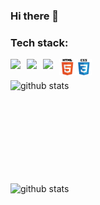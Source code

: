 ### Hi there 👋


### Tech stack:

<img align="left" width="26px" src="https://image.flaticon.com/icons/png/128/919/919842.png"/>
<img align="left" width="26px" src="https://avatars.githubusercontent.com/u/4223"/>
<img align="left" width="26px" src="https://wiki.postgresql.org/images/a/ac/PostgreSQL_logo.1color_white.120x120.png"/>
<img align="left" alt="HTML5" width="26px" src="https://raw.githubusercontent.com/github/explore/80688e429a7d4ef2fca1e82350fe8e3517d3494d/topics/html/html.png" />
<img align="left" alt="CSS3" width="26px" src="https://raw.githubusercontent.com/github/explore/80688e429a7d4ef2fca1e82350fe8e3517d3494d/topics/css/css.png" />
<br>
<br>

<img align="left" width="400" height="165" src="https://github-readme-stats.vercel.app/api/?username=AI-Mozi&show_icons=true&layout=compact&title_color=FFFFFF&icon_color=FFFFFF&text_color=FFFFFF&bg_color=0D1117" alt="github stats"/>
<img align="left" width="400" height="165" src="https://github-readme-stats.vercel.app/api/top-langs/?username=AI-Mozi&layout=compact&title_color=FFFFFF&icon_color=FFFFFF&text_color=FFFFFF&bg_color=0D1117" alt="github stats"/>
